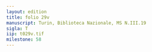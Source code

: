 ```yaml
---
layout: edition
title: folio 29v
manuscript: Turin, Biblioteca Nazionale, MS N.III.19
sigla: T
iip: t029v.tif
milestone: 58
---
```

